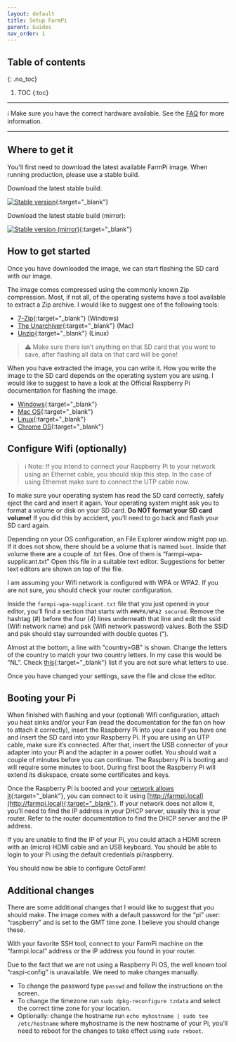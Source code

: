 ```yaml
---
layout: default
title: Setup FarmPi
parent: Guides
nav_order: 1
---
```


## Table of contents
{: .no_toc}

1. TOC
{:toc}

***
:information_source: Make sure you have the correct hardware available. See the [FAQ](../faq.md#what-hardware-do-i-need-to-run-farmpi) for more information.
***

## Where to get it

You'll first need to download the latest available FarmPi image. When running production, please use a stable build.

Download the latest stable build:

[![Stable version](https://img.shields.io/github/v/release/mkevenaar/FarmPi.svg?color=brightgreen&label=version)](https://github.com/mkevenaar/FarmPi/releases/latest){:target="_blank"}

Download the latest stable build (mirror):

[![Stable version (mirror)](https://img.shields.io/github/v/release/mkevenaar/FarmPi.svg?color=brightgreen&label=version)](https://farmpi.octofarm.net/){:target="_blank"}

## How to get started

Once you have downloaded the image, we can start flashing the SD card with our image.

The image comes compressed using the commonly known Zip compression. Most, if not all, of the operating systems have a tool available to extract a Zip archive. I would like to suggest one of the following tools:

* [7-Zip](https://www.7-zip.org/){:target="_blank"} (Windows)
* [The Unarchiver](http://unarchiver.c3.cx/unarchiver){:target="_blank"} (Mac)
* [Unzip](https://linux.die.net/man/1/unzip){:target="_blank"} (Linux)

> :warning: Make sure there isn’t anything on that SD card that you want to save, after flashing all data on that card will be gone!

When you have extracted the image, you can write it. How you write the image to the SD card depends on the operating system you are using. I would like to suggest to have a look at the Official Raspberry Pi documentation for flashing the image.

* [Windows](https://www.raspberrypi.org/documentation/installation/installing-images/windows.md){:target="_blank"}
* [Mac OS](https://www.raspberrypi.org/documentation/installation/installing-images/mac.md){:target="_blank"}
* [Linux](https://www.raspberrypi.org/documentation/installation/installing-images/linux.md){:target="_blank"}
* [Chrome OS](https://www.raspberrypi.org/documentation/installation/installing-images/chromeos.md){:target="_blank"}

## Configure Wifi (optionally)

> :information_source:  Note: If you intend to connect your Raspberry Pi to your network using an Ethernet cable, you should skip this step. In the case of using Ethernet make sure to connect the UTP cable now.

To make sure your operating system has read the SD card correctly, safely eject the card and insert it again. Your operating system might ask you to format a volume or disk on your SD card. **Do NOT format your SD card volume!** If you did this by accident, you’ll need to go back and flash your SD card again.

Depending on your OS configuration, an File Explorer window might pop up. If it does not show, there should be a volume that is named `boot`. Inside that volume there are a couple of .txt files. One of them is “farmpi-wpa-supplicant.txt” Open this file in a suitable text editor. Suggestions for better text editors are shown on top of the file.

I am assuming your Wifi network is configured with WPA or WPA2. If you are not sure, you should check your router configuration.

Inside the `farmpi-wpa-supplicant.txt` file that you just opened in your editor, you’ll find a section that starts with `##WPA/WPA2 secured`. Remove the hashtag (#) before the four (4) lines underneath that line and edit the ssid (Wifi network name) and psk (Wifi network password) values. Both the SSID and psk should stay surrounded with double quotes (“).

Almost at the bottom, a line with "country=GB" is shown. Change the letters of the country to match your two country letters. In my case this would be “NL”. Check [this](https://en.wikipedia.org/wiki/ISO_3166-1_alpha-2){:target="_blank"} list if you are not sure what letters to use.

Once you have changed your settings, save the file and close the editor.

## Booting your Pi

When finished with flashing and your (optional) Wifi configuration, attach you heat sinks and/or your Fan (read the documentation for the fan on how to attach it correctly), insert the Raspberry Pi into your case if you have one and insert the SD card into your Raspberry Pi. If you are using an UTP cable, make sure it’s connected. After that, insert the USB connector of your adapter into your Pi and the adapter in a power outlet. You should wait a couple of minutes before you can continue. The Raspberry Pi is booting and will require some minutes to boot. During first boot the Raspberry Pi will extend its diskspace, create some certificates and keys.

Once the Raspberry Pi is booted and your [network allows it](https://learn.adafruit.com/bonjour-zeroconf-networking-for-windows-and-linux/overview){:target="_blank"}, you can connect to it using [http://farmpi.local](http://farmpi.local){:target="_blank"}. If your network does not allow it, you’ll need to find the IP address in your DHCP server, usually this is your router. Refer to the router documentation to find the DHCP server and the IP address.

If you are unable to find the IP of your Pi, you could attach a HDMI screen with an (micro) HDMI cable and an USB keyboard. You should be able to login to your Pi using the default credentials pi/raspberry.

You should now be able to configure OctoFarm!

## Additional changes

There are some additional changes that I would like to suggest that you should make. The image comes with a default password for the “pi” user: “raspberry” and is set to the GMT time zone. I believe you should change these.

With your favorite SSH tool, connect to your FarmPi machine on the “farmpi.local” address or the IP address you found in your router.

Due to the fact that we are not using a Raspberry Pi OS, the well known tool “raspi-config” is unavailable. We need to make changes manually.

* To change the password type `passwd` and follow the instructions on the screen.
* To change the timezone run `sudo dpkg-reconfigure tzdata` and select the correct time zone for your location.
* Optionally: change the hostname run `echo myhostname | sudo tee /etc/hostname` where myhostname is the new hostname of your Pi, you’ll need to reboot for the changes to take effect using `sudo reboot`.
